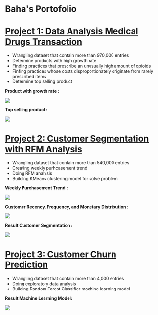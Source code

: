 # Baha's Portofolio

# [Project 1: Data Analysis Medical Drugs Transaction](https://github.com/bahategar/WQU-Applied-DS1-dw-project-based)
* Wrangling dataset that contain more than 970,000 entries
* Determine products with high growth rate
* Finding practices that prescribe an unusually high amount of opioids
* Finfing practices whose costs disproportionately originate from rarely prescribed items
* Determine top selling product

**Product with growth rate :**

<img src="https://github.com/bahategar/Baha_portofolio/blob/main/images/P1-fig1.png?raw=true">

**Top selling product :**

<img src="https://github.com/bahategar/Baha_portofolio/blob/main/images/P1-fig2.png?raw=true">



# [Project 2: Customer Segmentation with RFM Analysis](https://github.com/bahategar/DigitalSkola-RFMAnalysis-OnlineRetail-)
* Wrangling dataset that contain more than 540,000 entries
* Creating weekly purhcasement trend
* Doing RFM analysis
* Building KMeans clustering model for solve problem

**Weekly Purchasement Trend :**

<img src="https://github.com/bahategar/Baha_portofolio/blob/main/images/P2-fig1.png?raw=true">

**Customer Recency, Frequency, and Monetary Distribution :**

<img src="https://github.com/bahategar/Baha_portofolio/blob/main/images/P2-fig6.png?raw=true">

**Result Customer Segmentation :**

<img src="https://github.com/bahategar/Baha_portofolio/blob/main/images/P2-fig5.png?raw=true">


# [Project 3: Customer Churn Prediction](https://github.com/bahategar/DigitalSkola-Churn-Data-Prediction-2020)
* Wrangling dataset that contain more than 4,000 entries
* Doing exploratory data analysis
* Building Random Forest Classifier machine learning model

**Result Machine Learning Model:**

<img src="https://github.com/bahategar/Baha_portofolio/blob/main/images/P3-fig2.png?raw=true">
